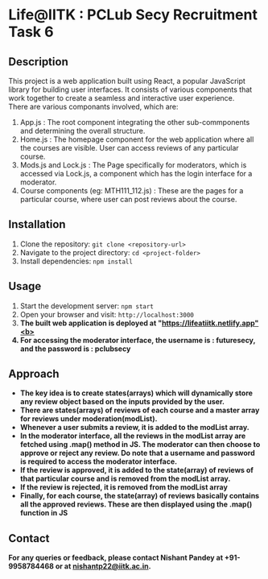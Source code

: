 # Life@IITK : PCLub Secy Recruitment Task 6

## Description

This project is a web application built using React, a popular JavaScript library for building user interfaces. It consists of various components that work together to create a seamless and interactive user experience.<br>
There are various componants involved, which are:<br>
1. App.js : The root component integrating the other sub-commponents and determining the overall structure.<br>
2. Home.js : The homepage component for the web application where all the courses are visible. User can access reviews of any particular course.
3. Mods.js and Lock.js : The Page specifically for moderators, which is accessed via Lock.js, a component which has the login interface for a moderator.
4. Course components (eg: MTH111_112.js) : These are the pages for a particular course, where user can post reviews about the course. 

## Installation

1. Clone the repository: `git clone <repository-url>`
2. Navigate to the project directory: `cd <project-folder>`
3. Install dependencies: `npm install`

## Usage

1. Start the development server: `npm start`
2. Open your browser and visit: `http://localhost:3000`
3. <b>The built web application is deployed at "https://lifeatiitk.netlify.app"<b>
4. For accessing the moderator interface, the username is : futuresecy, and the password is : pclubsecy

## Approach
- The key idea is to create states(arrays) which will dynamically store any review object based on the inputs provided by the user.
- There are states(arrays) of reviews of each course and a master array for reviews under moderation(modList).
- Whenever a user submits a review, it is added to the modList array.
- In the moderator interface, all the reviews in the modList array are fetched using .map() method in JS. The moderator can then choose to approve or reject any review. Do note that a username and password is required to access the moderator interface.
- If the review is approved, it is added to the state(array) of reviews of that particular course and is removed from the modList array.
- If the review is rejected, it is removed from the modList array
- Finally, for each course, the state(array) of reviews basically contains all the approved reviews. These are then displayed using the .map() function in JS


## Contact

For any queries or feedback, please contact Nishant Pandey at +91-9958784468 or at nishantp22@iitk.ac.in.
